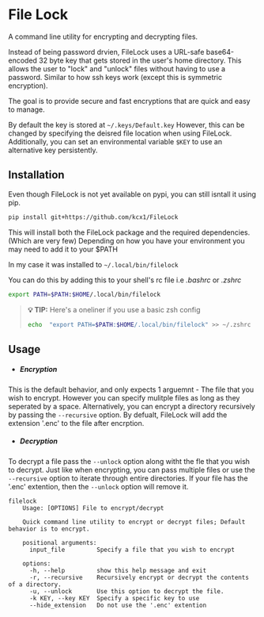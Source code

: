 # File Lock
A command line utility for encrypting and decrypting files.

Instead of being password drvien, FileLock uses a URL-safe base64-encoded 32 byte key that gets stored in the user's home directory. This allows the user to "lock" and "unlock" files without having to use a password. Similar to how ssh keys work (except this is symmetric encryption). 

The goal is to provide secure and fast encryptions that are quick and easy to manage. 

By default the key is stored at ```~/.keys/Default.key``` However, this can be changed by specifying the deisred file location when using FileLock. Additionally, you can set an environmental variable ``` $KEY ``` to use an alternative key persistently. 

## Installation

Even though FileLock is not yet available on pypi, you can still isntall it using pip. 

```bash
pip install git+https://github.com/kcx1/FileLock
```
This will install both the FileLock package and the required dependencies. (Which are very few) Depending on how you have your environment you may need to add it to your $PATH 

In my case it was installed to ``` ~/.local/bin/filelock ```

You can do this by adding this to your shell's rc file i.e *.bashrc* or *.zshrc*

```bash
export PATH=$PATH:$HOME/.local/bin/filelock
```

> **💡 TIP:** Here's a oneliner if you use a basic zsh config
> ```bash
> echo  "export PATH=$PATH:$HOME/.local/bin/filelock" >> ~/.zshrc
> ```



## Usage

- ##### __Encryption__
This is the default behavior, and only expects 1 arguemnt - The file that you wish to encrypt. However you can specify mulitple files as long as they seperated by a space. Alternatively, you can encrypt a directory recursively by passing the ``` --recursive ``` option. By defualt, FileLock will add the extension '.enc' to the file after encrption.


- ##### __Decryption__
To decrypt a file pass the ``` --unlock ``` option along witht the fle that you wish to decrypt. Just like when encrypting, you can pass multiple files or use the ``` --recursive ``` option to iterate through entire directories. If your file has the '.enc' extention, then the ``` --unlock ``` option will remove it.
```
filelock
    Usage: [OPTIONS] File to encrypt/decrypt

    Quick command line utility to encrypt or decrypt files; Default behavior is to encrypt.

    positional arguments:
      input_file         Specify a file that you wish to encrypt

    options:
      -h, --help         show this help message and exit
      -r, --recursive    Recursively encrypt or decrypt the contents of a directory.
      -u, --unlock       Use this option to decrypt the file.
      -k KEY, --key KEY  Specify a specific key to use
      --hide_extension   Do not use the '.enc' extention

